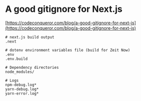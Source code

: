 # A good gitignore for Next.js

[https://codeconqueror.com/blog/a-good-gitignore-for-next-js](https://codeconqueror.com/blog/a-good-gitignore-for-next-js)

```
# next.js build output
.next

# dotenv environment variables file (build for Zeit Now)
.env
.env.build

# Dependency directories
node_modules/

# Logs
npm-debug.log*
yarn-debug.log*
yarn-error.log*
```

